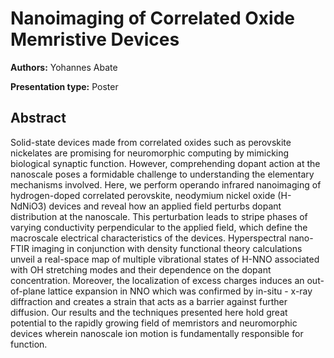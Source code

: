 # Nanoimaging of Correlated Oxide Memristive Devices

**Authors:** Yohannes Abate

**Presentation type:** Poster

## Abstract

Solid-state devices made from correlated oxides such as perovskite nickelates are promising for neuromorphic computing by mimicking biological synaptic function. However, comprehending dopant action at the nanoscale poses a formidable challenge to understanding the elementary mechanisms involved. Here, we perform operando infrared nanoimaging of hydrogen-doped correlated perovskite, neodymium nickel oxide (H-NdNiO3) devices and reveal how an applied field perturbs dopant distribution at the nanoscale. This perturbation leads to stripe phases of varying conductivity perpendicular to the applied field, which define the macroscale electrical characteristics of the devices. Hyperspectral nano-FTIR imaging in conjunction with density functional theory calculations unveil a real-space map of multiple vibrational states of H-NNO associated with OH stretching modes and their dependence on the dopant concentration. Moreover, the localization of excess charges induces an out-of-plane lattice expansion in NNO which was confirmed by in-situ - x-ray diffraction and creates a strain that acts as a barrier against further diffusion. Our results and the techniques presented here hold great potential to the rapidly growing field of memristors and neuromorphic devices wherein nanoscale ion motion is fundamentally responsible for function.